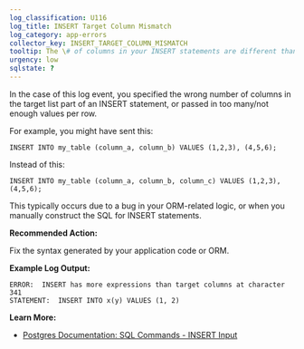 ```yaml
---
log_classification: U116
log_title: INSERT Target Column Mismatch
log_category: app-errors
collector_key: INSERT_TARGET_COLUMN_MISMATCH
tooltip: The \# of columns in your INSERT statements are different than the \# of values per row
urgency: low
sqlstate: ?
---
```


In the case of this log event, you specified the wrong number of columns in the
target list part of an INSERT statement, or passed in too many/not enough values per row.

For example, you might have sent this:

```
INSERT INTO my_table (column_a, column_b) VALUES (1,2,3), (4,5,6);
```

Instead of this:

```
INSERT INTO my_table (column_a, column_b, column_c) VALUES (1,2,3), (4,5,6);
```

This typically occurs due to a bug in your ORM-related logic, or when you manually
construct the SQL for INSERT statements.

**Recommended Action:**

Fix the syntax generated by your application code or ORM.

**Example Log Output:**

```
ERROR:  INSERT has more expressions than target columns at character 341
STATEMENT:  INSERT INTO x(y) VALUES (1, 2)
```

**Learn More:**

* [Postgres Documentation: SQL Commands - INSERT Input](https://www.postgresql.org/docs/current/static/sql-insert.html)
